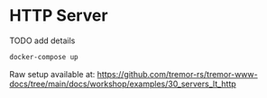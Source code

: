 # HTTP Server

TODO add details

```sh
docker-compose up
```

Raw setup available at:
https://github.com/tremor-rs/tremor-www-docs/tree/main/docs/workshop/examples/30_servers_lt_http
